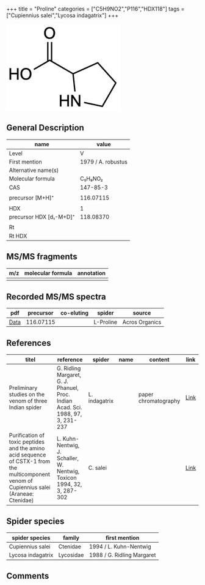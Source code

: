 +++
title = "Proline"
categories = ["C5H9NO2","P116","HDX118"]
tags = ["Cupiennius salei","Lycosa indagatrix"]
+++

![](/img/Proline.png)

## General Description

| name                    | value              |
|-------------------------|--------------------|
| Level                   | V                  |
| First mention           | 1979 / A. robustus |
| Alternative name(s)     |                    |
| Molecular formula       | C₅H₉NO₂            |
| CAS                     | 147-85-3           |
|                         |                    |
| precursor [M+H]⁺        | 116.07115          |
|                         |                    |
| HDX                     | 1                  |
| precursor HDX [d₁-M+D]⁺ | 118.08370          |
|                         |                    |
| Rt                      |                    |
| Rt HDX                  |                    |

## MS/MS fragments

| m/z | molecular formula | annotation |
|-----|-------------------|------------|
|     |                   |            |

## Recorded MS/MS spectra

| pdf      | precursor | co-eluting | spider    | source         |
|----------|-----------|------------|-----------|----------------|
| [Data]() | 116.07115 |            | L-Proline | Acros Organics |

## References

| titel  | reference | spider | name | content | link |
|--------|-----------|--------|------|---------|------|
| Preliminary studies on the venom of three Indian spider                                                                                    | G. Ridling Margaret, G. J. Phanuel, Proc. Indian Acad. Sci. 1988, 97, 3, 231-237 | L. indagatrix |      | paper chromatography | [Link](https://www.ias.ac.in/article/fulltext/anml/097/03/0231-0237) |
| Purification of toxic peptides and the amino acid sequence of CSTX-1 from the multicomponent venom of Cupiennius salei (Araneae: Ctenidae) | L. Kuhn-Nentwig, J. Schaller, W. Nentwig, Toxicon 1994, 32, 3, 287-302           | C. salei      |      |                      | [Link](https://doi.org/10.1016/0041-0101(94)90082-5)                 |

## Spider species

| spider species    | family    | first mention              |
|-------------------|-----------|----------------------------|
| Cupiennius salei  | Ctenidae  | 1994 / L. Kuhn-Nentwig     |
| Lycosa indagatrix | Lycosidae | 1988 / G. Ridling Margaret |

## Comments